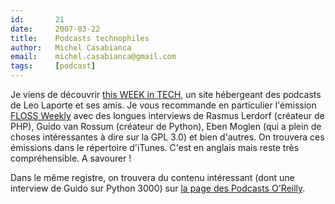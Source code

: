 ```yaml
---
id:       21
date:     2007-03-22
title:    Podcasts technophiles
author:   Michel Casabianca
email:    michel.casabianca@gmail.com
tags:     [podcast]
---
```


Je viens de découvrir [this WEEK in TECH](http://www.twit.tv/), un site hébergeant des podcasts de Leo Laporte et ses amis. Je vous recommande en particulier l'émission [FLOSS Weekly](http://www.twit.tv/FLOSS) avec des longues interviews de Rasmus Lerdorf (créateur de PHP), Guido van Rossum (créateur de Python), Eben Moglen (qui a plein de choses intéressantes à dire sur la GPL 3.0) et bien d'autres. On trouvera ces émissions dans le répertoire d'iTunes. C'est en anglais mais reste très compréhensible. A savourer !

Dans le même registre, on trouvera du contenu intéressant (dont une interview de Guido sur Python 3000) sur [la page des Podcasts O'Reilly](http://www.oreillynet.com/podcasts/).

